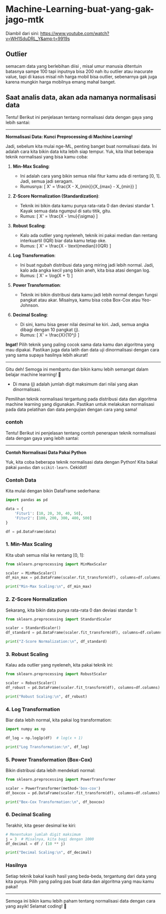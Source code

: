 # Machine-Learning-buat-yang-gak-jago-mtk
Diambil dari sini: https://www.youtube.com/watch?v=WH1SduDRL_Y&amp;t=9919s

## Outlier
semacam data yang berlebihan diisi , misal umur manusia ditentuin batasnya sampe 100 tapi inputnya bisa 200 nah itu outlier atau inacurate value, tapi di kasus misal nih harga mobil bisa outlier, sebenarnya gak juga karena mungkin harga mobilnya emang mahal banget.

## Saat analis data, akan ada namanya normalisasi data

Tentu! Berikut ini penjelasan tentang normalisasi data dengan gaya yang lebih santai:

---

**Normalisasi Data: Kunci Preprocessing di Machine Learning!**

Jadi, sebelum kita mulai nge-ML, penting banget buat normalisasi data. Ini adalah cara kita bikin data kita lebih siap tempur. Yuk, kita lihat beberapa teknik normalisasi yang bisa kamu coba:

1. **Min-Max Scaling**:
   - Ini adalah cara yang bikin semua nilai fitur kamu ada di rentang [0, 1]. Jadi, semua jadi seragam.
   - Rumusnya:
     \[
     X' = \frac{X - X_{min}}{X_{max} - X_{min}}
     \]

2. **Z-Score Normalization (Standardization)**:
   - Teknik ini bikin data kamu punya rata-rata 0 dan deviasi standar 1. Kayak semua data ngumpul di satu titik, gitu.
   - Rumus:
     \[
     X' = \frac{X - \mu}{\sigma}
     \]

3. **Robust Scaling**:
   - Kalo ada outlier yang nyeleneh, teknik ini pakai median dan rentang interkuartil (IQR) biar data kamu tetap oke.
   - Rumus:
     \[
     X' = \frac{X - \text{median}}{IQR}
     \]

4. **Log Transformation**:
   - Ini buat ngubah distribusi data yang miring jadi lebih normal. Jadi, kalo ada angka kecil yang bikin aneh, kita bisa atasi dengan log.
   - Rumus:
     \[
     X' = \log(X + 1)
     \]

5. **Power Transformation**:
   - Teknik ini bikin distribusi data kamu jadi lebih normal dengan fungsi pangkat atau akar. Misalnya, kamu bisa coba Box-Cox atau Yeo-Johnson.

6. **Decimal Scaling**:
   - Di sini, kamu bisa geser nilai desimal ke kiri. Jadi, semua angka dibagi dengan 10 pangkat \(j\).
   - Rumus:
     \[
     X' = \frac{X}{10^j}
     \]

**Ingat!** Pilih teknik yang paling cocok sama data kamu dan algoritma yang mau dipakai. Pastikan juga data latih dan data uji dinormalisasi dengan cara yang sama supaya hasilnya lebih akurat!

---

Gitu deh! Semoga ini membantu dan bikin kamu lebih semangat dalam belajar machine learning! 🚀
   - Di mana \(j\) adalah jumlah digit maksimum dari nilai yang akan dinormalisasi.

Pemilihan teknik normalisasi tergantung pada distribusi data dan algoritma machine learning yang digunakan. Pastikan untuk melakukan normalisasi pada data pelatihan dan data pengujian dengan cara yang sama!

### contoh 

Tentu! Berikut ini penjelasan tentang contoh penerapan teknik normalisasi data dengan gaya yang lebih santai:

---

**Contoh Normalisasi Data Pakai Python**

Yuk, kita coba beberapa teknik normalisasi data dengan Python! Kita bakal pakai `pandas` dan `scikit-learn`. Cekidot!

### Contoh Data

Kita mulai dengan bikin DataFrame sederhana:

```python
import pandas as pd

data = {
    'Fitur1': [10, 20, 30, 40, 50],
    'Fitur2': [100, 200, 300, 400, 500]
}

df = pd.DataFrame(data)
```

### 1. Min-Max Scaling

Kita ubah semua nilai ke rentang [0, 1]:

```python
from sklearn.preprocessing import MinMaxScaler

scaler = MinMaxScaler()
df_min_max = pd.DataFrame(scaler.fit_transform(df), columns=df.columns)

print("Min-Max Scaling:\n", df_min_max)
```

### 2. Z-Score Normalization

Sekarang, kita bikin data punya rata-rata 0 dan deviasi standar 1:

```python
from sklearn.preprocessing import StandardScaler

scaler = StandardScaler()
df_standard = pd.DataFrame(scaler.fit_transform(df), columns=df.columns)

print("Z-Score Normalization:\n", df_standard)
```

### 3. Robust Scaling

Kalau ada outlier yang nyeleneh, kita pakai teknik ini:

```python
from sklearn.preprocessing import RobustScaler

scaler = RobustScaler()
df_robust = pd.DataFrame(scaler.fit_transform(df), columns=df.columns)

print("Robust Scaling:\n", df_robust)
```

### 4. Log Transformation

Biar data lebih normal, kita pakai log transformation:

```python
import numpy as np

df_log = np.log1p(df)  # log(x + 1)

print("Log Transformation:\n", df_log)
```

### 5. Power Transformation (Box-Cox)

Bikin distribusi data lebih mendekati normal:

```python
from sklearn.preprocessing import PowerTransformer

scaler = PowerTransformer(method='box-cox')
df_boxcox = pd.DataFrame(scaler.fit_transform(df), columns=df.columns)

print("Box-Cox Transformation:\n", df_boxcox)
```

### 6. Decimal Scaling

Terakhir, kita geser desimal ke kiri:

```python
# Menentukan jumlah digit maksimum
j = 3  # Misalnya, kita bagi dengan 1000
df_decimal = df / (10 ** j)

print("Decimal Scaling:\n", df_decimal)
```

### Hasilnya

Setiap teknik bakal kasih hasil yang beda-beda, tergantung dari data yang kita punya. Pilih yang paling pas buat data dan algoritma yang mau kamu pakai!

---

Semoga ini bikin kamu lebih paham tentang normalisasi data dengan cara yang asyik! Selamat coding! 🚀
